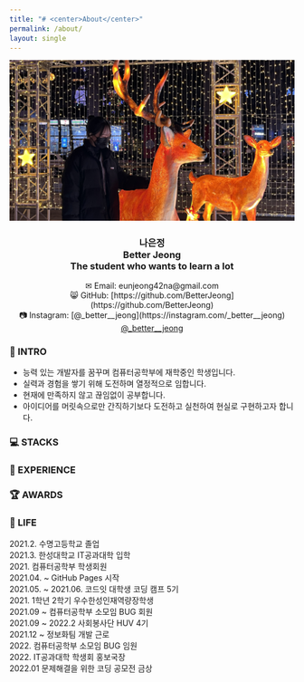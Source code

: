 ```yaml
---
title: "# <center>About</center>"
permalink: /about/
layout: single
---
```

<center><img src="/assets/images/about/220114_about.jpg" width="600"></center>  

### <center>나은정<br>Better Jeong<br>The student who wants to learn a lot</center>  

<center>✉ Email: eunjeong42na@gmail.com</center>  
<center>😸 GitHub: [https://github.com/BetterJeong](https://github.com/BetterJeong)</center>  
<center>📷 Instagram: [@_better__jeong](https://instagram.com/_better__jeong)</center>  
<center><a href="https://instagram.com/_better__jeong">@_better__jeong</a></center>  

### 🐥 INTRO  
+ 능력 있는 개발자를 꿈꾸며 컴퓨터공학부에 재학중인 학생입니다.  
+ 실력과 경험을 쌓기 위해 도전하며 열정적으로 임합니다.  
+ 현재에 만족하지 않고 끊임없이 공부합니다.  
+ 아이디어를 머릿속으로만 간직하기보다 도전하고 실천하여 현실로 구현하고자 합니다.  

### 💻 STACKS  

### 🌳 EXPERIENCE  

### 🏆 AWARDS  

### 🚀 LIFE  
2021.2. 수명고등학교 졸업  
2021.3. 한성대학교 IT공과대학 입학  
2021\. 컴퓨터공학부 학생회원  
2021.04. ~ GitHub Pages 시작  
2021.05. ~ 2021.06. 코드잇 대학생 코딩 캠프 5기  
2021\. 1학년 2학기 우수한성인재역량장학생  
2021.09 ~ 컴퓨터공학부 소모임 BUG 회원  
2021.09 ~ 2022.2 사회봉사단 HUV 4기  
2021.12 ~ 정보화팀 개발 근로  
2022\. 컴퓨터공학부 소모임 BUG 임원  
2022\. IT공과대학 학생회 홍보국장  
2022.01 문제해결을 위한 코딩 공모전 금상  